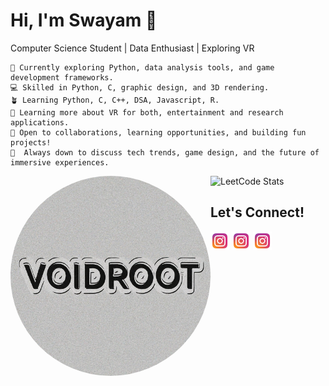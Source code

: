 # Hi, I'm Swayam 👋
Computer Science Student | Data Enthusiast |  Exploring VR

```first
🔭 Currently exploring Python, data analysis tools, and game development frameworks.
💻 Skilled in Python, C, graphic design, and 3D rendering.
🪴 Learning Python, C, C++, DSA, Javascript, R.
🌱 Learning more about VR for both, entertainment and research applications.
🤔 Open to collaborations, learning opportunities, and building fun projects!
💬  Always down to discuss tech trends, game design, and the future of immersive experiences. 
```

<img src="VoidRoot.png" width="320px" align="left" style="border-radius: 50%" draggable="false" clickable="false">

![LeetCode Stats](https://leetcard.jacoblin.cool/SwayamTakkamore?ext=heatmap&theme=wtf&font=M+PLUS+Rounded+1c&border=1&radius=20)

**Let's Connect!**
----------------------
[<img src="instagram.png" height="30px">](mailto:takkamoreswayam@gmail.com)
[<img src="instagram.png" height="30px">](https://www.linkedin.com/in/swayam-voidroot)
[<img src="instagram.png" height="30px">](https://www.instagram.com/swayam_voidroot)
